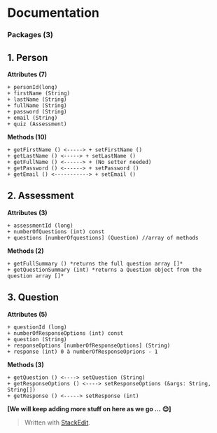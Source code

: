﻿# Documentation 

### Packages (3) 

 ## 1. Person 
**Attributes (7)**
```
+ personId(long)
+ firstName (String) 
+ lastName (String)
+ fullName (String)
+ password (String)
+ email (String)
+ quiz (Assessment)  
```
**Methods (10)**
```
+ getFirstName () <-----> + setFirstName () 
+ getLastName () <-----> + setLastName ()
+ getFullName () <------> + (No setter needed)
+ getPassword () <------> + setPassword ()
+ getEmail () <-----------> + setEmail ()
```
## 2. Assessment

**Attributes (3)**
```
+ assessmentId (long)
+ numberOfQuestions (int) const
+ questions [numberOfquestions] (Question) //array of methods 
```
**Methods (2)**
```
+ getFullSummary () *returns the full question array []*
+ getQuestionSummary (int) *returns a Question object from the question array []*
```
## 3. Question

**Attributes (5)**
```
+ questionId (long)
+ numberOfResponseOptions (int) const
+ question (String)
+ responseOptions [numberOfResponseOptions] (String)
+ response (int) 0 à numberOfResponseOprions - 1
```
**Methods (3)**
```
+ getQuestion () <----> setQuestion (String)
+ getResponseOptions () <----> setResponseOptions (&args: String, String[])
+ getResponse () <-----> setResponse (int)
```
**[We will keep adding more stuff on here as we go ...** **😊]**

> Written with [StackEdit](https://stackedit.io/).
